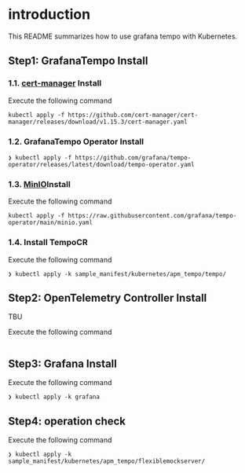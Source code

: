 # introduction

This README summarizes how to use grafana tempo with Kubernetes.

## Step1: GrafanaTempo Install

### 1.1. [cert-manager](https://cert-manager.io/docs/installation/#default-static-install) Install

Execute the following command

```:terminal
kubectl apply -f https://github.com/cert-manager/cert-manager/releases/download/v1.15.3/cert-manager.yaml
```

### 1.2. GrafanaTempo Operator Install

```:terminal
❯ kubectl apply -f https://github.com/grafana/tempo-operator/releases/latest/download/tempo-operator.yaml
```

### 1.3. [MinIO](https://min.io/)Install

Execute the following command

```:terminal
kubectl apply -f https://raw.githubusercontent.com/grafana/tempo-operator/main/minio.yaml
```

### 1.4. Install TempoCR

Execute the following command

```:terminal
❯ kubectl apply -k sample_manifest/kubernetes/apm_tempo/tempo/
```

## Step2: OpenTelemetry Controller Install

TBU

Execute the following command

```:terminal

```

## Step3: Grafana Install

Execute the following command

```:terminal
❯ kubectl apply -k grafana
```

## Step4: operation check

Execute the following command

```:terminal
❯ kubectl apply -k sample_manifest/kubernetes/apm_tempo/flexiblemockserver/
```
